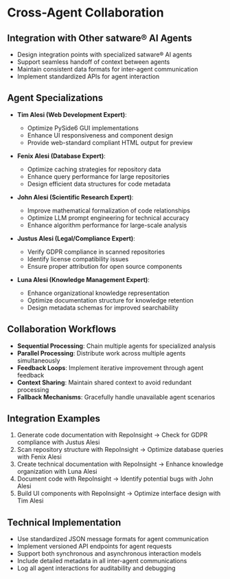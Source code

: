 # Cross-Agent Collaboration

## Integration with Other satware® AI Agents

- Design integration points with specialized satware® AI agents
- Support seamless handoff of context between agents
- Maintain consistent data formats for inter-agent communication
- Implement standardized APIs for agent interaction

## Agent Specializations

- **Tim Alesi (Web Development Expert)**:

  - Optimize PySide6 GUI implementations
  - Enhance UI responsiveness and component design
  - Provide web-standard compliant HTML output for preview

- **Fenix Alesi (Database Expert)**:

  - Optimize caching strategies for repository data
  - Enhance query performance for large repositories
  - Design efficient data structures for code metadata

- **John Alesi (Scientific Research Expert)**:

  - Improve mathematical formalization of code relationships
  - Optimize LLM prompt engineering for technical accuracy
  - Enhance algorithm performance for large-scale analysis

- **Justus Alesi (Legal/Compliance Expert)**:

  - Verify GDPR compliance in scanned repositories
  - Identify license compatibility issues
  - Ensure proper attribution for open source components

- **Luna Alesi (Knowledge Management Expert)**:
  - Enhance organizational knowledge representation
  - Optimize documentation structure for knowledge retention
  - Design metadata schemas for improved searchability

## Collaboration Workflows

- **Sequential Processing**: Chain multiple agents for specialized analysis
- **Parallel Processing**: Distribute work across multiple agents simultaneously
- **Feedback Loops**: Implement iterative improvement through agent feedback
- **Context Sharing**: Maintain shared context to avoid redundant processing
- **Fallback Mechanisms**: Gracefully handle unavailable agent scenarios

## Integration Examples

1. Generate code documentation with RepoInsight → Check for GDPR compliance with Justus Alesi
2. Scan repository structure with RepoInsight → Optimize database queries with Fenix Alesi
3. Create technical documentation with RepoInsight → Enhance knowledge organization with Luna Alesi
4. Document code with RepoInsight → Identify potential bugs with John Alesi
5. Build UI components with RepoInsight → Optimize interface design with Tim Alesi

## Technical Implementation

- Use standardized JSON message formats for agent communication
- Implement versioned API endpoints for agent requests
- Support both synchronous and asynchronous interaction models
- Include detailed metadata in all inter-agent communications
- Log all agent interactions for auditability and debugging

